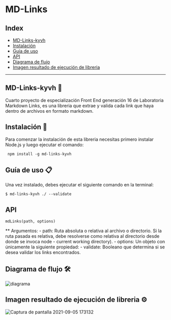 # MD-Links

## Index

* [MD-Links-kyvh](#MD-Links-kyvh)
* [Instalación](#Instalación)
* [Guía de uso](#Guía-de-uso)
* [API](#API)
* [Diagrama de flujo](#Diagrama-de-flujo)
* [Imagen resultado de ejecución de libreria](#Imagen-resultado-de-ejecución-de-libreria)

***

## MD-Links-kyvh 🚀

Cuarto proyecto de especialización Front End generación 16 de Laboratoria Markdown Links, es una libreria que extrae y valida cada link que haya dentro de archivos en formato markdown.

## Instalación 🔧

Para comenzar la instalación de esta libreria necesitas primero instalar Node.js y luego ejecutar el comando:

` npm install -g md-links-kyvh`

## Guía de uso 📋

Una vez instalado, debes ejecutar el siguiente comando en la terminal:
```
$ md-links-kyvh ./ --validate
```

## API
    mdLinks(path, options)
** Argumentos:
    - path: Ruta absoluta o relativa al archivo o directorio. Si la ruta pasada es relativa, debe resolverse como relativa al directorio desde donde se invoca node - current working directory).
    - options: Un objeto con únicamente la siguiente propiedad:
    - validate: Booleano que determina si se desea validar los links encontrados.

## Diagrama de flujo 🛠️
![diagrama](https://user-images.githubusercontent.com/83970233/132140710-cdb93af4-ab45-4378-9637-3110751b3b64.png)

## Imagen resultado de ejecución de libreria ⚙️
![Captura de pantalla 2021-09-05 173132](https://user-images.githubusercontent.com/83970233/132140849-e2b4faf5-178d-4791-8fd6-8f0ef6b66e58.png)

